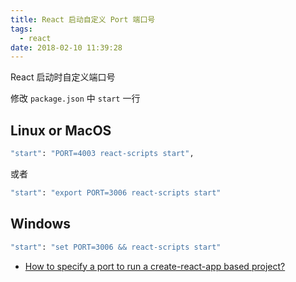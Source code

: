 ```yaml
---
title: React 启动自定义 Port 端口号
tags:
  - react
date: 2018-02-10 11:39:28
---
```



React 启动时自定义端口号
<!-- more -->
修改 `package.json` 中 `start` 一行
## Linux or MacOS
```bash
"start": "PORT=4003 react-scripts start",
```
或者
```bash
"start": "export PORT=3006 react-scripts start"
```

## Windows
```bash
"start": "set PORT=3006 && react-scripts start"
```

- [How to specify a port to run a create-react-app based project?](https://stackoverflow.com/questions/40714583/how-to-specify-a-port-to-run-a-create-react-app-based-project)


